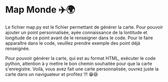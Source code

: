 # Map Monde ✈️🌍

Le fichier map.py est le fichier permettant de générer la carte.
Pour pouvoir ajouter un point personnalisée, ayée connaissance de la lontitude et longitude de ce point avant de le renseigner dans le code.
Pour le faire apparaître dans le code, veuillez prendre exemple des point déjà renseignée.

Pour pouvoir générer la carte, qui est au format HTML, exécuter le code python, attention à y mettre le bon chemin souhaitée pour que la carte s'enregistre.
Voilà, vous avez fait une carte personnalisée, ouvrez juste la carte dans un naviguateur et profitez !!!
😁😄

